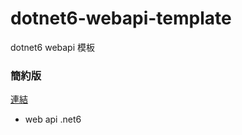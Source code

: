 # dotnet6-webapi-template
dotnet6 webapi 模板

### 簡約版
[連結](https://github.com/LonelyYeezhiChicken/dotnet6-webapi-template/tree/1.simple)
- web api .net6